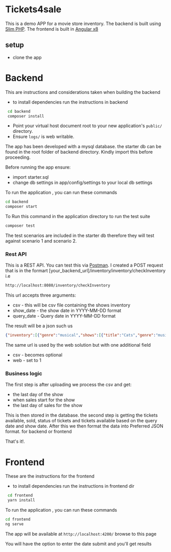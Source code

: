 # Tickets4sale

This is a demo APP for a movie store inventory. The backend is built using [Slim PHP](http://www.slimframework.com/).
The frontend is built in [Angular x8](https://angular.io/)

## setup

* clone the app

# Backend

This are instructions and considerations taken when building the backend

* to install dependencies run the instructions in backend
```bash
 cd backend
 composer install
```

* Point your virtual host document root to your new application's `public/` directory.
* Ensure `logs/` is web writable.

The app has been developed with a mysql database. the starter db can be found in
the root folder of backend directory. Kindly import this before proceeding.

Before running the app ensure:
* import starter.sql
* change db settings in app/config/settings to your local db settings

To run the application , you can run these commands 

```bash
cd backend
composer start
```

To Run this command in the application directory to run the test suite

```bash
composer test
```

The test scenarios are included in the starter db therefore they will test against
scenario 1 and scenario 2.

### Rest API

This is a REST API. You can test this via [Postman](https://www.getpostman.com/).
I created a POST request that is in the formart [your_backend_url]/inventory/inventory/checkInventory
i.e
```bash
http://localhost:8080/inventory/checkInventory
```
This url accepts three arguments:
* csv - this will be csv file containing the shows inventory
* show_date - the show date in YYYY-MM-DD format
* query_date - Query date in YYYY-MM-DD format

The result will be a json such us
```json
{"inventory":[{"genre":"musical","shows":[{"title":"Cats","genre":"musical","tickets_left":50,"tickets_available":5,"status":"open for sale"}]},{"genre":"comedy","shows":[{"title":"Comedy of Errors","genre":"comedy","tickets_left":100,"tickets_available":10,"status":"open for sale"}]},{"genre":"drama","shows":[{"title":"Everyman","genre":"drama","tickets_left":100,"tickets_available":10,"status":"open for sale"}]}]}
```

The same url is used by the web solution but with one additional field
* csv - becomes optional
* web - set to 1

### Business logic

The first step is after uploading we process the csv and get:
* the last day of the show
* when sales start for the show
* the last day of sales for the show

This is then stored in the database. the second step is getting the tickets available, sold, status of tickets
and tickets available based on the query date and show date. After this we then format the data into Preferred 
JSON format. for backend or frontend  


That's it!.

# Frontend

These are the instructions for the frontend

* to install dependencies run the instructions in frontend dir
```bash
 cd frontend
 yarn install
```

To run the application , you can run these commands 

```bash
cd frontend
ng serve
```

The app will be available at `http://localhost:4200/` browse to this page

You will have the option to enter the date submit and you'll get results


